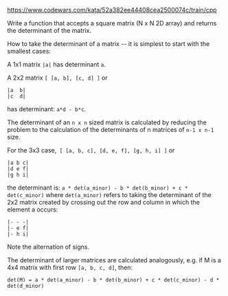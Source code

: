 https://www.codewars.com/kata/52a382ee44408cea2500074c/train/cpp

Write a function that accepts a square matrix (N x N 2D array) and returns the determinant of the matrix.

How to take the determinant of a matrix -- it is simplest to start with the smallest cases:

A 1x1 matrix `|a|` has determinant `a`.

A 2x2 matrix `[ [a, b], [c, d] ]` or

    |a  b|
    |c  d|

has determinant: `a*d - b*c`.

The determinant of an `n x n` sized matrix is calculated by reducing the problem to the calculation of the determinants 
of n matrices of `n-1 x n-1` size.

For the 3x3 case,` [ [a, b, c], [d, e, f], [g, h, i] ]` or

    |a b c|  
    |d e f|  
    |g h i|  

the determinant is: `a * det(a_minor) - b * det(b_minor) + c * det(c_minor)` where `det(a_minor)` refers to taking the 
determinant of the 2x2 matrix created by crossing out the row and column in which the element a occurs:

    |- - -|
    |- e f|
    |- h i|  

Note the alternation of signs.

The determinant of larger matrices are calculated analogously, e.g. if M is a 4x4 matrix with first row `[a, b, c, d]`, 
then:

`det(M) = a * det(a_minor) - b * det(b_minor) + c * det(c_minor) - d * det(d_minor)`
